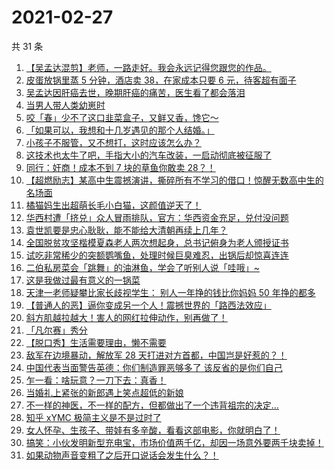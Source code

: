 # 2021-02-27

共 31 条

<!-- BEGIN -->
<!-- 最后更新时间 Sat Feb 27 2021 23:08:40 GMT+0800 (CST) -->

1. [【吴孟达混剪】老师，一路走好。我会永远记得您跟您的作品。](https://www.zhihu.com/zvideo/1349060511577866240)
2. [皮蛋放锅里蒸 5 分钟，酒店卖 38，在家成本只要 6
   元，待客超有面子](https://www.zhihu.com/zvideo/1348923443786805248)
3. [吴孟达因肝癌去世，晚期肝癌的痛苦，医生看了都会落泪](https://www.zhihu.com/zvideo/1349055910225084416)
4. [当男人带人类幼崽时](https://www.zhihu.com/zvideo/1348644368639709184)
5. [咬「春」少不了这口韭菜盒子，又鲜又香，馋它～](https://www.zhihu.com/zvideo/1349060515554066432)
6. [「如果可以，我想和十几岁遇见的那个人结婚。」](https://www.zhihu.com/zvideo/1348737590338801665)
7. [小孩子不服管，又不想打，这时应该怎么办？](https://www.zhihu.com/zvideo/1348648330600239104)
8. [这技术也太牛了吧，手指大小的汽车改装，一启动彻底被征服了](https://www.zhihu.com/zvideo/1347935434425675776)
9. [同行：奸商！成本不到 7 块的草鱼你敢卖 28？！](https://www.zhihu.com/zvideo/1349012306861449216)
10. [【超燃励志】某高中生震撼演讲，撕碎所有不学习的借口！惊醒无数高中生的名场面](https://www.zhihu.com/zvideo/1348658888959610880)
11. [橘猫妈生出超萌长毛小白猫，这颜值逆天了！](https://www.zhihu.com/zvideo/1349049214748561408)
12. [华西村遭「挤兑」众人冒雨排队，官方：华西资金充足，兑付没问题](https://www.zhihu.com/zvideo/1348638578759557120)
13. [袁世凯要是忠心耿耿，能不能给大清朝再续上几年？](https://www.zhihu.com/zvideo/1349078929949466625)
14. [全国脱贫攻坚楷模夏森老人两次想起身，总书记俯身为老人颁授证书](https://www.zhihu.com/zvideo/1348272015535693825)
15. [试吃非常稀少的突额鹦嘴鱼，处理时候巨臭难忍，出锅后却惊喜连连](https://www.zhihu.com/zvideo/1348329538699673600)
16. [二伯私房菜会「跳舞」的油淋鱼，学会了听别人说「哇哦」~](https://www.zhihu.com/zvideo/1348665773024575488)
17. [这是我做过最有意义的一锅菜](https://www.zhihu.com/zvideo/1348727787591696385)
18. [天津一老师疑攀比家长歧视学生： 别人一年挣的钱比你妈妈 50
    年挣的都多](https://www.zhihu.com/zvideo/1348644277765939200)
19. [【普通人的恶】逼你变成另一个人！震撼世界的「路西法效应」](https://www.zhihu.com/zvideo/1348718089446522880)
20. [斜方肌越拉越大！害人的网红拉伸动作，别再做了！](https://www.zhihu.com/zvideo/1348716045264404480)
21. [「凡尔赛」秀分](https://www.zhihu.com/zvideo/1348690735621861377)
22. [【脱口秀】生活需要理由，懒不需要](https://www.zhihu.com/zvideo/1348672480211656704)
23. [敌军在边境暴动，解放军 28
    天打进对方首都，中国岂是好惹的？！](https://www.zhihu.com/zvideo/1348297155237552128)
24. [中国代表当面警告英德：你们制造罪恶够多了
    该反省的是你们自己](https://www.zhihu.com/zvideo/1348346705721696256)
25. [乍一看：啥玩意？一刀下去：真香！](https://www.zhihu.com/zvideo/1348594164934795264)
26. [当婚礼上紧张的新郎遇上笑点超低的新娘](https://www.zhihu.com/zvideo/1348358143907360769)
27. [不一样的神医，不一样的配方，但都做出了一个违背祖宗的决定…](https://www.zhihu.com/zvideo/1348601487136808960)
28. [知乎 xYMC 极简主义是不是过时了](https://www.zhihu.com/zvideo/1348361899797553152)
29. [女人怀孕、生孩子、带娃有多辛酸，看看这部电影，你就明白了！](https://www.zhihu.com/zvideo/1347659865423384576)
30. [搞笑：小伙发明新型充电宝，市场价值两千亿，却因一场意外要两千块卖掉！](https://www.zhihu.com/zvideo/1348637673339416576)
31. [如果动物声音变粗了之后开口说话会发生什么？！](https://www.zhihu.com/zvideo/1348328735184179200)

<!-- END -->
